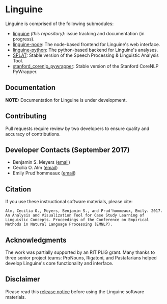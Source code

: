 # Linguine

Linguine is comprised of the following submodules:

- [linguine](https://github.com/ritlinguine/linguine) <em>(this repository)</em>: issue tracking and documentation (in progress).
- [linguine-node](https://github.com/ritlinguine/linguine-node): The node-based frontend for Linguine's web interface.
- [linguine-python](https://github.com/ritlinguine/linguine-python): The python-based backend for Linguine's analyses.
- [SPLAT](https://github.com/ritlinguine/SPLAT): Stable version of the Speech Processing &amp; Linguistic Analysis Tool.
- [stanford_corenlp_pywrapper](https://github.com/ritlinguine/stanford_corenlp_pywrapper): Stable version of the Stanford CoreNLP PyWrapper.

## Documentation

<b>NOTE:</b> Documentation for Linguine is under development.

## Contributing

Pull requests require review by two developers to ensure quality and accuracy of contributions.

## Developer Contacts (September 2017)

- Benjamin S. Meyers ([email](bsm9339@rit.edu))
- Cecilia O. Alm ([email](coagla@rit.edu))
- Emily Prud'hommeaux ([email](emilypx@rit.edu))

## Citation

If you use these instructional software materials, please cite:

```
Alm, Cecilia O., Meyers, Benjamin S., and Prud'hommeaux, Emily. 2017. An Analysis and Visualization Tool for Case Study Learning of Linguistic Concepts. Proceedings of the Conference on Empirical Methods in Natural Language Processing (EMNLP).
```

## Acknowledgments

The work was partially supported by an RIT PLIG grant. Many thanks to three senior project teams: ProNouns, Rigatoni, and Pastafarians helped develop Linguine's core functionality and interface.

## Disclaimer

Please read this [release notice](http://www.rit.edu/clasp/images/linguine_release_notice.pdf) before using the Linguine software materials.
